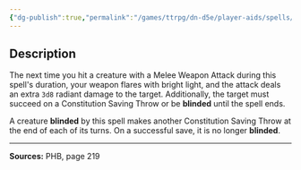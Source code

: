 ```yaml
---
{"dg-publish":true,"permalink":"/games/ttrpg/dn-d5e/player-aids/spells/level-3/blinding-smite/","tags":["TTRPG/DND/5e","verbal","concentration"]}
---
```



## Description
The next time you hit a creature with a Melee Weapon Attack during this spell's duration, your weapon flares with bright light, and the attack deals an extra `3d8` radiant damage to the target.
Additionally, the target must succeed on a Constitution Saving Throw or be **blinded** until the spell ends.

A creature **blinded** by this spell makes another Constitution Saving Throw at the end of each of its turns.
On a successful save, it is no longer **blinded**.

---

**Sources:** PHB, page 219
